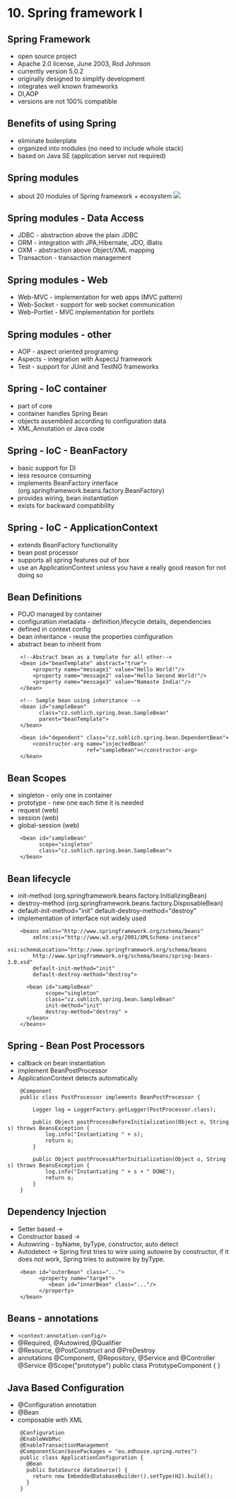 # 10. Spring framework I

## Spring Framework

- open source project
- Apache 2.0 license, June 2003, Rod Johnson
- currently version 5.0.2
- originally designed to simplify development
- integrates well known frameworks
- DI,AOP
- versions are not 100% compatible

## Benefits of using Spring

- eliminate boilerplate
- organized into modules (no need to include whole stack)
- based on Java SE (application server not required)


## Spring modules

- about 20 modules of Spring framework + ecosystem
![](https://www.tutorialspoint.com/spring/images/spring_architecture.png)

## Spring modules - Data Access

- JDBC - abstraction above the plain JDBC
- ORM - integration with JPA,Hibernate, JDO, iBatis
- OXM - abstraction above Object/XML mapping
- Transaction - transaction management


## Spring modules - Web

- Web-MVC - implementation for web apps (MVC pattern)
- Web-Socket - support for web socket communication
- Web-Portlet - MVC implementation for portlets

## Spring modules - other

- AOP - aspect oriented programing
- Aspects - integration with AspectJ framework
- Test - support for JUnit and TestNG frameworks

## Spring - IoC container

- part of core
- container handles Spring Bean
- objects assembled according to configuration data
- XML,Annotation or Java code

## Spring - IoC - BeanFactory

- basic support for DI
- less resource consuming
- implements BeanFactory interface (org.springframework.beans.factory.BeanFactory)
- provides wiring, bean instantiation
- exists for backward compatibility

## Spring - IoC - ApplicationContext

- extends BeanFactory functionality
- bean post processor
- supports all spring features out of box
- use an ApplicationContext unless you have a really good reason for not doing so


## Bean Definitions

- POJO managed by container
- configuration metadata - definition,lifecycle details, dependencies
- defined in context config
- bean inheritance - reuse the properties configuration
- abstract bean to inherit from

```
    <!--Abstract bean as a template for all other-->
    <bean id="beanTemplate" abstract="true">
        <property name="message1" value="Hello World!"/>
        <property name="message2" value="Hello Second World!"/>
        <property name="message3" value="Namaste India!"/>
    </bean>
    
    <!-- Sample bean using inheritance -->
    <bean id="sampleBean"
          class="cz.sohlich.spring.bean.SampleBean"
          parent="beanTemplate">
    </bean>
    
    <bean id="dependent" class="cz.sohlich.spring.bean.DependentBean">
        <constructor-arg name="injectedBean"
                         ref="sampleBean"></constructor-arg>
    </bean>
```

## Bean Scopes

- singleton - only one in container
- prototype - new one each time it is needed
- request (web)
- session (web)
- global-session (web)

```
    <bean id="sampleBean"
          scope="singleton"
          class="cz.sohlich.spring.bean.SampleBean">
    </bean>
```

## Bean lifecycle

- init-method (org.springframework.beans.factory.InitializingBean)
- destroy-method (org.springframework.beans.factory.DisposableBean)
- default-init-method="init"  default-destroy-method="destroy"
- implementation of interface not widely used

```
    <beans xmlns="http://www.springframework.org/schema/beans"
        xmlns:xsi="http://www.w3.org/2001/XMLSchema-instance"
        xsi:schemaLocation="http://www.springframework.org/schema/beans
        http://www.springframework.org/schema/beans/spring-beans-3.0.xsd"
        default-init-method="init" 
        default-destroy-method="destroy">
        
      <bean id="sampleBean"
            scope="singleton"
            class="cz.sohlich.spring.bean.SampleBean"
            init-method="init"
            destroy-method="destroy" >
      </bean>
    </beans>
```

## Spring - Bean Post Processors

- callback on bean instantiation
- implement BeanPostProcessor
- ApplicationContext detects automatically

```
    @Component
    public class PostProcessor implements BeanPostProcessor {
    
        Logger log = LoggerFactory.getLogger(PostProcessor.class);
    
        public Object postProcessBeforeInitialization(Object o, String s) throws BeansException {
            log.info("Instantiating " + s);
            return o;
        }
    
        public Object postProcessAfterInitialization(Object o, String s) throws BeansException {
            log.info("Instantiating " + s + " DONE");
            return o;
        }
    }
```

## Dependency Injection

- Setter based → <property>
- Constructor based → <constructor-arg>
- Autowiring - byName, byType, constructor, auto detect
- Autodetect → Spring first tries to wire using autowire by constructor, if it does not work, Spring tries to autowire by byType.

```   
    <bean id="outerBean" class="...">
          <property name="target">
             <bean id="innerBean" class="..."/>
          </property>
    </bean>
```

## Beans  - annotations

- `<context:annotation-config/>`
- @Required, @Autowired,@Qualifier
- @Resource, @PostConstruct and @PreDestroy
- annotations @Component, @Repository, @Service and @Controller
    @Service
    @Scope("prototype")
    public class PrototypeComponent {
    }

## Java Based Configuration

- @Configuration annotation
- @Bean
- composable with XML

```
    @Configuration
    @EnableWebMvc
    @EnableTransactionManagement
    @ComponentScan(basePackages = "eu.edhouse.spring.notes")
    public class ApplicationConfiguration {
      @Bean
      public DataSource dataSource() {
        return new EmbeddedDatabaseBuilder().setType(H2).build();
      }
    }
```

